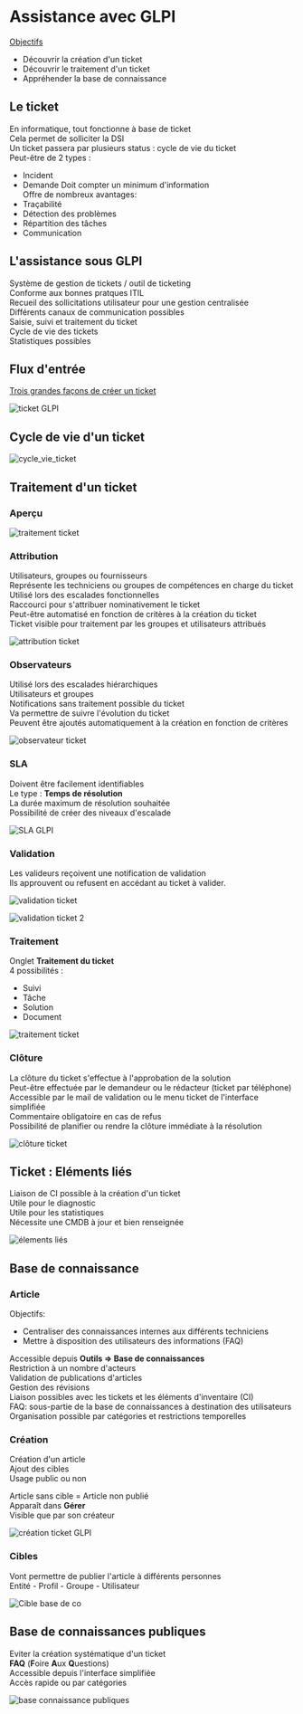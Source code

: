 # Assistance avec GLPI

<u>Objectifs</u>  

- Découvrir la création d'un ticket
- Découvrir le traitement d'un ticket
- Appréhender la base de connaissance

## Le ticket

En informatique, tout fonctionne à base de ticket  
Cela permet de solliciter la DSI  
Un ticket passera par plusieurs status : cycle de vie du ticket  
Peut-être de 2 types :  
- Incident
- Demande
Doit compter un minimum d'information  
Offre de nombreux avantages:
- Traçabilité
- Détection des problèmes
- Répartition des tâches
- Communication

## L'assistance sous GLPI

Système de gestion de tickets / outil de ticketing  
Conforme aux bonnes pratques ITIL  
Recueil des sollicitations utilisateur pour une gestion centralisée  
Différents canaux de communication possibles  
Saisie, suivi et traitement du ticket  
Cycle de vie des tickets  
Statistiques possibles  

## Flux d'entrée

<u>Trois grandes façons de créer un ticket</u>  

![ticket GLPI](./img/ITIL/../../../img/ITIL/ticket_GLPI.png)

## Cycle de vie d'un ticket

![cycle_vie_ticket](./img/ITIL/../../../img/ITIL/cycle_vie_ticket.png)

## Traitement d'un ticket

### Aperçu

![traitement ticket](./img/ITIL/../../../img/ITIL/aperçu_ticket.png)

### Attribution

Utilisateurs, groupes ou fournisseurs  
Représente les techniciens ou groupes de compétences en charge du ticket  
Utilisé lors des escalades fonctionnelles  
Raccourci pour s'attribuer nominativement le ticket  
Peut-être automatisé en fonction de critères à la création du ticket  
Ticket visible pour traitement par les groupes et utilisateurs attribués  

![attribution ticket](./img/ITIL/../../../img/ITIL/atrtibution_ticket_glpi.png)

### Observateurs

Utilisé lors des escalades hiérarchiques  
Utilisateurs et groupes  
Notifications sans traitement possible du ticket  
Va permettre de suivre l'évolution du ticket  
Peuvent être ajoutés automatiquement à la création en fonction de critères  

![observateur ticket](./img/ITIL/../../../img/ITIL/observateur_ticket_glpi.png)

### SLA

Doivent être facilement identifiables  
Le type : **Temps de résolution**  
La durée maximum de résolution souhaitée  
Possibilité de créer des niveaux d'escalade  

![SLA GLPI](./img/ITIL/../../../img/ITIL/SLA.png)

### Validation

Les valideurs reçoivent une notification de validation  
Ils approuvent ou refusent en accédant au ticket à valider.  

![validation ticket](./img/ITIL/../../../img/ITIL/1_validation_ticket_GLPI.png)

![validation ticket 2](./img/ITIL/../../../img/ITIL/2_validation_ticket_GLPI.png)

### Traitement

Onglet **Traitement du ticket**  
4 possibilités :  
- Suivi
- Tâche
- Solution
- Document

![traitement ticket](./img/ITIL/../../../img/ITIL/triatement_ticket_GLPI.png)

### Clôture

La clôture du ticket s'effectue à l'approbation de la solution  
Peut-être effectuée par le demandeur ou le rédacteur (ticket par téléphone)  
Accessible par le mail de validation ou le menu ticket de l'interface simplifiée  
Commentaire obligatoire en cas de refus  
Possibilité de planifier ou rendre la clôture immédiate à la résolution  

![clôture ticket](./img/ITIL/../../../img/ITIL/cloture_ticket_GLPI.png)

## Ticket : Eléments liés

Liaison de CI possible à la création d'un ticket  
Utile pour le diagnostic  
Utile pour les statistiques  
Nécessite une CMDB à jour et bien renseignée  

![élements liés](./img/ITIL/../../../img/ITIL/element_ticket_GLPI.png)

## Base de connaissance

### Article

Objectifs:  

- Centraliser des connaissances internes aux différents techniciens
- Mettre à disposition des utilisateurs des informations (FAQ)

Accessible depuis **Outils => Base de connaissances**  
Restriction à un nombre d'acteurs  
Validation de publications d'articles  
Gestion des révisions  
Liaison possibles avec les tickets et les éléments d'inventaire (CI)  
FAQ: sous-partie de la base de connaissances à destination des utilisateurs  
Organisation possible par catégories et restrictions temporelles  

### Création

Création d'un article  
Ajout des cibles  
Usage public ou non  

Article sans cible = Article non publié  
Apparaît dans **Gérer**  
Visible que par son créateur  

![création ticket GLPI](./img/ITIL/../../../img/ITIL/base_de_co_création.png)

### Cibles

Vont permettre de publier l'article à différents personnes  
Entité - Profil - Groupe - Utilisateur  

![Cible base de co](./img/ITIL/../../../img/ITIL/base_de_co_cibles.png)

## Base de connaissances publiques

Eviter la création systématique d'un ticket  
**FAQ** (**F**oire **A**ux **Q**uestions)  
Accessible depuis l'interface simplifiée  
Accès rapide ou par catégories  

![base connaissance publiques](./img/ITIL/../../../img/ITIL/base_de_co_publiques.png)